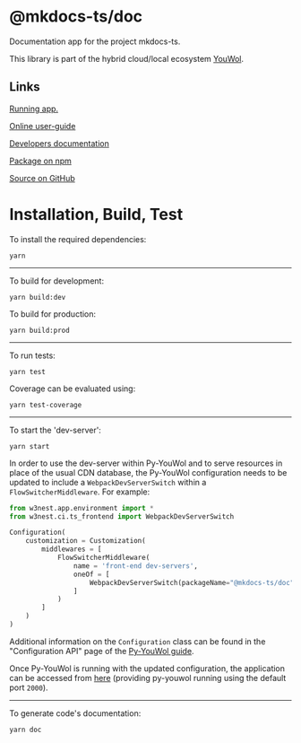 # @mkdocs-ts/doc

Documentation app for the project mkdocs-ts.

This library is part of the hybrid cloud/local ecosystem
[YouWol](https://platform.youwol.com/apps/@youwol/platform/latest).

## Links

[Running app.](https://platform.youwol.com/apps/@mkdocs-ts/doc/latest)

[Online user-guide](https://l.youwol.com/doc/@mkdocs-ts/doc)

[Developers documentation](https://platform.youwol.com/apps/@youwol/cdn-explorer/latest?package=@mkdocs-ts/doc&tab=doc)

[Package on npm](https://www.npmjs.com/package/@mkdocs-ts/doc)

[Source on GitHub](https://github.com/mkdocs-ts/doc)

# Installation, Build, Test

To install the required dependencies:

```shell
yarn
```

---

To build for development:

```shell
yarn build:dev
```

To build for production:

```shell
yarn build:prod
```

---

<!-- no specific test configuration documented -->

To run tests:

```shell
yarn test
```

Coverage can be evaluated using:

```shell
yarn test-coverage
```

---

To start the 'dev-server':

```shell
yarn start
```

In order to use the dev-server within Py-YouWol and to serve resources in place of the usual CDN database,
the Py-YouWol configuration needs to be updated to include a `WebpackDevServerSwitch` within a
`FlowSwitcherMiddleware`. For example:

```python
from w3nest.app.environment import *
from w3nest.ci.ts_frontend import WebpackDevServerSwitch

Configuration(
    customization = Customization(
        middlewares = [
            FlowSwitcherMiddleware(
                name = 'front-end dev-servers',
                oneOf = [
                    WebpackDevServerSwitch(packageName="@mkdocs-ts/doc", port=3025),
                ]
            )
        ]
    )
)
```

Additional information on the `Configuration` class can be found in the "Configuration API" page of the
[Py-YouWol guide](https://l.youwol.com/doc/py-youwol).

Once Py-YouWol is running with the updated configuration,
the application can be accessed from [here](http://localhost:2000/apps/@mkdocs-ts/doc/latest)
(providing py-youwol running using the default port `2000`).

---

To generate code's documentation:

```shell
yarn doc
```
